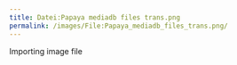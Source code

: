 ```yaml
---
title: Datei:Papaya mediadb files trans.png
permalink: /images/File:Papaya_mediadb_files_trans.png/
---
```


Importing image file